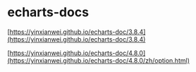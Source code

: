 # echarts-docs

[https://yinxianwei.github.io/echarts-doc/3.8.4](https://yinxianwei.github.io/echarts-doc/3.8.4)

[https://yinxianwei.github.io/echarts-doc/4.8.0](https://yinxianwei.github.io/echarts-doc/4.8.0/zh/option.html)
